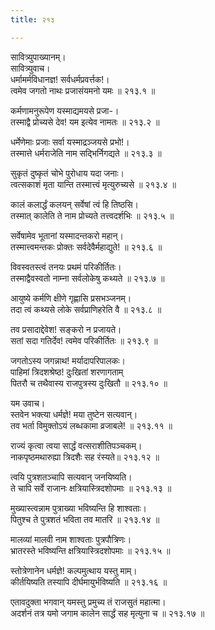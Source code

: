 ```yaml
---
title: २१३

---
```

सावित्र्युपाख्यानम्।  
सावित्र्युवाच।  
धर्मामर्मविधानज्ञ! सर्वधर्मप्रवर्त्तक!।  
त्वमेव जगतो नाथः प्रजासंयमनो यमः ॥ २१३.१ ॥  
  
कर्मणामनुरूपेण यस्माद्यमयसे प्रजा-।  
तस्माद्वै प्रोच्यसे देव! यम इत्येव नामतः ॥ २१३.२ ॥  
  
धर्मेणेमाः प्रजाः सर्वा यस्माद्रञ्जयसे प्रभो!।  
तस्मात्ते धर्मराजेति नाम सद्भिर्निगद्यते ॥ २१३.३ ॥  
  
सुकृतं दुष्कृतं चोभे पुरोधाय यदा जनाः।  
त्वत्सकाशं मृता यान्ति तस्मात्त्वं मृत्युरुच्यसे ॥ २१३.४ ॥  
  
कालं कलार्द्धं कलयन् सर्वेषां त्वं हि तिष्ठसि।  
तस्मात् कालेति ते नाम प्रोच्यते तत्त्वदर्शभिः ॥ २१३.५ ॥  
  
सर्वेषामेव भूतानां यस्मादन्तकरो महान्।  
तस्मात्त्वमन्तकः प्रोक्तः सर्वदेवैर्महाद्युते! ॥ २१३.६ ॥  
  
विवस्वतस्त्वं तनयः प्रथमं परिकीर्तितः।  
तस्माद्वैवस्वतो नाम्ना सर्वलोकेषु कथ्यते ॥ २१३.७ ॥  
  
आयुष्ये कर्मणि क्षीणे गृह्णासि प्रसभञ्जनम्।  
तदा त्वं कथ्यसे लोके सर्वप्राणिहरेति वै ॥ २१३.८ ॥  
  
तव प्रसादाद्देवेश! सङ्करो न प्रजायते।  
सतां सदा गतिर्देव! त्वमेव परिकीर्तितः ॥ २१३.९ ॥  
  
जगतोऽस्य जगन्नाथ! मर्यादापरिपालकः।  
पाहिमां त्रिदशश्रेष्ठ! दुःखितां शरणागताम्  
पितरौ च तथैवास्य राजपुत्रस्य दुःखितौ ॥ २१३.१० ॥  
  
यम उवाच।  
स्तवेन भक्त्या धर्मज्ञे! मया तुष्टेन सत्यवान्।  
तव भर्ता विमुक्तोऽयं लब्धकामा व्रजाबले! ॥ २१३.११ ॥  
  
राज्यं कृत्वा त्वया सार्द्धं वत्सराशीतिपञ्चकम्।  
नाकपृष्ठमथारुह्या त्रिदशैः सह रंस्यते॥ २१३.१२ ॥  
  
त्वयि पुत्रशतञ्चापि सत्यवान् जनयिष्यति।  
ते चापि सर्वे राजानः क्षत्रियास्त्रिदशोपमाः ॥ २१३.१३ ॥  
  
मुख्यास्त्वन्नाम पुत्राख्या भविष्यन्ति हि शाश्वताः।  
पितुश्च ते पुत्रशतं भविता तव मातरि ॥ २१३.१४ ॥  
  
मालव्यां मालवी नाम शाश्वताः पुत्रपौत्रिणः।  
भ्रातरस्ते भविष्यन्ति क्षत्रियास्त्रिदशोपमाः ॥ २१३.१५ ॥  
  
स्तोत्रेणानेन धर्मज्ञे! कल्पमुत्थाय यस्तु माम्।  
कीर्तयिष्यति तस्यापि दीर्घमायुर्भविष्यति ॥ २१३.१६ ॥  
  
एतावदुक्ता भगवान् यमस्तु प्रमुच्य तं राजसुतं महात्मा।  
अदर्शनं तत्र यमो जगाम कालेन सार्द्धं सह मृत्युना च ॥ २१३.१७ ॥